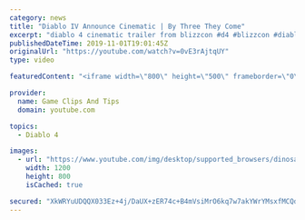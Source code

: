```yaml
---
category: news
title: "Diablo IV Announce Cinematic | By Three They Come"
excerpt: "diablo 4 cinematic trailer from blizzcon #d4 #blizzcon #diablo."
publishedDateTime: 2019-11-01T19:01:45Z
originalUrl: "https://youtube.com/watch?v=0vE3rAjtqUY"
type: video

featuredContent: "<iframe width=\"800\" height=\"500\" frameborder=\"0\" src=\"https://www.youtube.com/embed/0vE3rAjtqUY\" allow=\"accelerometer; autoplay; encrypted-media; gyroscope; picture-in-picture\" allowfullscreen></iframe>"

provider:
  name: Game Clips And Tips
  domain: youtube.com

topics:
  - Diablo 4

images:
  - url: "https://www.youtube.com/img/desktop/supported_browsers/dinosaur.png"
    width: 1200
    height: 800
    isCached: true

secured: "XkWRYuUDQQX033Ez+4j/DaUX+zER74c+B4mVsiMrO6kq7w7akYWrYMsxfMCQd9PK3WW48AuLR5LYEzcmYmXVjpR8GwtrroTshqr0dOme5UKc+64bQVFBGHu+cro2EcMPCf+gkMDiQDJA5UZ3u3a2TqFjKhhsv3tTScL46zhZTI5y+/aD+sAKhxvIFkQShabnbBk/aqqiZJUkD0ScmHUfU8QZ3ImlBqi7kxAISvFGjaTrgBAk/t2ojPCLucjHPyNSVhCIcjbDFvioyYVFX0ENbMTnnzSBWRV15A2wvCOQt7rvOt4FwvXyx5elgGVJD+rE4n6LKYrd4uXNjC10yEFzQJJc6fh3PcwX5VGztV/r0LTNk3HI1OKaHGxe4epMu9qS7nsbt0eG73zfFi6b1tPv7g==;4todPTtrRtup8e9ZvoPdoA=="
---
```


